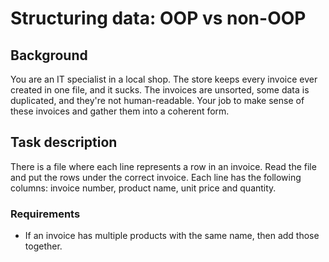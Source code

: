 # Structuring data: OOP vs non-OOP

## Background

You are an IT specialist in a local shop. The store keeps every invoice ever created in one file, and it sucks.
The invoices are unsorted, some data is duplicated, and they're not human-readable.
Your job to make sense of these invoices and gather them into a coherent form.

## Task description

There is a file where each line represents a row in an invoice. Read the file and put the rows under the correct invoice.
Each line has the following columns: invoice number, product name, unit price and quantity.

### Requirements

* If an invoice has multiple products with the same name, then add those together.